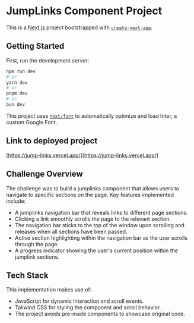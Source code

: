 # JumpLinks Component Project

This is a [Next.js](https://nextjs.org/) project bootstrapped with [`create-next-app`](https://github.com/vercel/next.js/tree/canary/packages/create-next-app).

## Getting Started

First, run the development server:

```bash
npm run dev
# or
yarn dev
# or
pnpm dev
# or
bun dev
```

This project uses [`next/font`](https://nextjs.org/docs/basic-features/font-optimization) to automatically optimize and load Inter, a custom Google Font.


## Link to deployed project
[https://jump-links.vercel.app/](https://jump-links.vercel.app/)

## Challenge Overview

The challenge was to build a jumplinks component that allows users to navigate to specific sections on the page. Key features implemented include:

- A jumplinks navigation bar that reveals links to different page sections.
- Clicking a link smoothly scrolls the page to the relevant section.
- The navigation bar sticks to the top of the window upon scrolling and releases when all sections have been passed.
- Active section highlighting within the navigation bar as the user scrolls through the page.
- A progress indicator showing the user's current position within the jumplink sections.

## Tech Stack
This implementation makes use of:

- JavaScript for dynamic interaction and scroll events.
- Tailwind CSS for styling the component and scroll behavior.
- The project avoids pre-made components to showcase original code.

